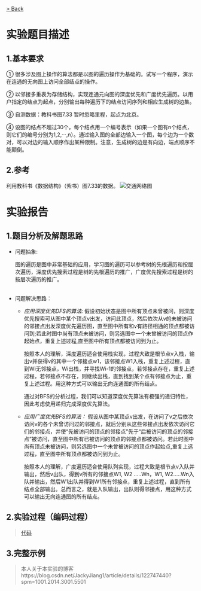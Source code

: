 [> Back](../README.md)

# 实验题目描述

## 1.基本要求
① 很多涉及图上操作的算法都是以图的遍历操作为基础的。试写一个程序，演示在连通的无向图上访问全部结点的操作。  

② 以邻接多重表为存储结构，实现连通元向图的深度优先和广度优先遍历。以用户指定的结点为起点，分别输出每种遍历下的结点访问序列和相应生成树的边集。  

③ 自测数据：教科书图7.33 暂时忽略里程，起点为北京。  

④ 设图的结点不超过30个，每个结点用一个编号表示（如果一个图有n个结点，则它们的编号分别为1,2,···,n）。通过输入图的全部边输入一个图，每个边为一个数对，可以对边的输入顺序作出某种限制。注意，生成树的边是有向边，端点顺序不能颠倒。  


## 2.参考

利用教科书《数据结构》（紫书）图7.33的数据。
![交通网络图](https://img-blog.csdnimg.cn/eb06fc8695fd44c8a814c9a9d627c3f0.png?x-oss-process=image/watermark,type_d3F5LXplbmhlaQ,shadow_50,text_Q1NETiBAanpuZGQ=,size_20,color_FFFFFF,t_70,g_se,x_16)


# 实验报告

## 1.题目分析及解题思路 

- 问题抽象:

  图的遍历是图中非常基础的应用，学习图的遍历可以参考树的先根遍历和按层次遍历，深度优先搜索过程是树的先根遍历的推广，广度优先搜索过程是树的按层次遍历的推广。   
  <br/> 

- 问题解决思路：

  +  *应用深度优先DFS的算法:*
     假设初始状态是图中所有顶点未曾被问，则深度优先搜索可从图中某个顶点v出发，访问此顶点，然后依次从v的未被访问的邻接点出发深度优先遍历图，直至图中所有和v有路径相通的顶点都被访问到;若此时图中尚有顶点未被访问，则另选图中一个未曾被访问的顶点作起始点，重复上述过程,直至图中所有顶点都被访问到为止。  

     按照本人的理解，深度遍历适合使用栈实现，过程大致是根节点v入栈，输出v并获得v的其中一个邻接点w1，该邻接点W1入栈，重复上述过程，直到Wi无邻接点，Wi出栈，并寻找Wi-1的邻接点，若邻接点存在，重复上述过程，若邻接点不存在，则继续出栈，直到找到某个点有邻接点为止，重复上述过程。用这种方式可以输出无向连通图的所有结点。  

     通过对BFS的分析过程，我们可以知道深度优先算法有极强的递归特性，因此考虑使用递归完成深度优先算法。  
    
  + *应用广度优先BFS的算法：*
     假设从图中某顶点v出发，在访问了v之后依次访问v的各个未曾访问过的邻接点，就后分别从这些邻接点出发依次访问它们的邻接点，并使“先被访问的顶点的邻接点”先于“后被访问的顶点的邻接点”被访问，直至图中所有已被访问的顶点的邻接点都被访问。若此时图中尚有顶点未被访问，则另选图中一个未曾被访问的顶点作起始点,重复上选过程，直至图中所有顶点都被访问到为止。  

     按照本人的理解，广度遍历适合使用队列实现，过程大致是根节点v入队并输出，然后v出队，得到v所有的邻接点W1, W2 .....Wn，W1, W2.....Wn入队并输出，然后W1出队并得到W1所有邻接点，重复上述过程，直到所有结点全部输出。总而言之，就是入队输出，出队则得邻接点，用这种方式可以输出无向连通图的所有结点。
 

 
 ## 2.实验过程（编码过程）
 
 > [代码](../../../../../code/soa/automation/datastructure/graph_traval)

## 3.完整示例

> 本人关于本实验的博客https://blog.csdn.net/JackyJiang1/article/details/122747440?spm=1001.2014.3001.5501
